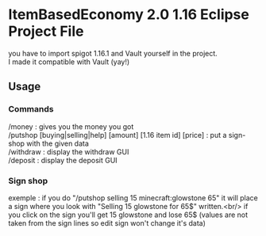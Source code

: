# ItemBasedEconomy 2.0 1.16 Eclipse Project File
you have to import spigot 1.16.1 and Vault yourself in the project.<br/>
I made it compatible with Vault (yay!)
## Usage
### Commands
/money : gives you the money you got<br/>
/putshop [buying|selling|help] [amount] [1.16 item id] [price] : put a sign-shop with the given data<br/>
/withdraw : display the withdraw GUI<br/>
/deposit : display the deposit GUI<br/>

### Sign shop
exemple : if you do "/putshop selling 15 minecraft:glowstone 65" it will place a sign where you look with "Selling 15 glowstone for 65$" written.<br/>
  if you click on the sign you'll get 15 glowstone and lose 65$ (values are not taken from the sign lines so edit sign won't change it's data)

